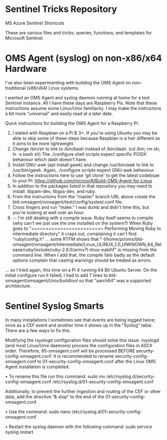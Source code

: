 # Sentinel Tricks Repository
MS Azure Sentinel Shortcuts

These are various files and tricks; queries, functions, and templates for Microsoft Sentinel.

# OMS Agent (syslog) on non-x86/x64 Hardware
I've also been experimenting with building the OMS Agent on non-traditional (x86/x64) Linux systems.

I wanted an OMS Agent and syslog daemon running at home for a test Sentinel instance. All I have these days are Raspberry Pis. Note that these instructions assume some Linux/Unix familiarity. I may make the instructons a bit more "universal" and easily read at a later date.

Quick instructions for building the OMS Agent for a Raspberry Pi:
1) I stated with Raspbian on a Pi B 3+. If you're using Ubuntu you may be able to skip some of these steps because Raspbian is a hair different as it aims to be more lightweight.
2) Change /bin/sh to link to /bin/bash instead of /bin/dash. (cd /bin; rm sh; ln -s bash sh) The ./configure shell scripts expect specific POSIX behaviour which dash doesn't have.
3) Install GNU-awk (apt install gawk) and change /usr/bin/awk to link to /usr/bin/gawk. Again, ./configure scripts expect GNU-awk behaviour.
4) Follow the instructions here to use 'git clone' to get the latest codebsae to your Pi: https://github.com/microsoft/Build-OMS-Agent-for-Linux
5) In addition to the packages listed in that repository you may need to install: libpam-dev, libgss-dev, and ruby.
6) From the instructions from the "master" branch URL above create the bld-omsagent/omsagent/test/config/systest.conf file.
7) Cross fingers and run "make." I was dumb and didn't time this, but you're looking at well over an hour.
8) -- I'm still dealing with a compile issue. Ruby itself seems to compile (why can't we just use the one installed on the system?) When Ruby goes to "========================= Performing Moving Ruby to intermediate directory" it craps out, complaining it can't find "ruby/config.h" ... some RTFM shows that "-I/home/pi/oms/bld-omsagent/omsagent/intermediate/Linux_ULINUX_1.0_UNKNOWN_64_Release/ruby/include/ruby-2.6.0/armv7l-linux-eabihf" is missing from the command line. When I add that, the compile fails badly as the default options complain that casting warnings should be treated as errors.

... so I tried again, this time on a Pi 4 running 64 Bit Ubuntu Server.
On the initial configure run it falied; I had to add 7 lines to bld-omsagent/omsagent/Unix/buildtool so that "aarch64" was a supported architecture.

# Sentinel Syslog Smarts
In many installations I sometimes see that events are being logged twice; once as a CEF event and another time it shows up in the "Syslog" table. There are a few ways to fix this.

Modifying the rsyslogd configuration files should solve this issue. rsyslogd (and most Linux/Unix daemons) process the configuration files in ASCII order. Therefore, 95-omsagent.conf will be processed BEFORE security-config-omsagent.conf. It is recommended to rename security-config-omsagent.conf to 01-security-config-omsagent.conf after the Linux OMS Agent installation is completed.

•	To rename this file run this command:
sudo mv /etc/rsyslog.d/security-config-omsagent.conf /etc/rsyslog.d/01-security-config-omsagent.conf

Additionally, to prevent the further ingestion and routing of the CEF or other data, add the directive “& stop” to the end of the 01-security-config-omsagent.conf.

•	Use the command:
sudo nano /etc/rsyslog.d/01-security-config-omsagent.conf

•	Restart the syslog daemon with the following command:
sudo service syslog restart
